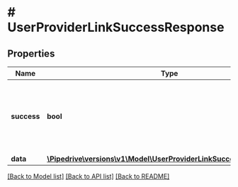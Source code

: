 # # UserProviderLinkSuccessResponse

## Properties

Name | Type | Description | Notes
------------ | ------------- | ------------- | -------------
**success** | **bool** | Boolean that indicates whether the request was successful or not |
**data** | [**\Pipedrive\versions\v1\Model\UserProviderLinkSuccessResponseData**](UserProviderLinkSuccessResponseData.md) |  |

[[Back to Model list]](../../README.md#models) [[Back to API list]](../../README.md#endpoints) [[Back to README]](../../README.md)
